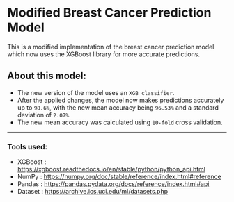 # Modified Breast Cancer Prediction Model
This is a modified implementation of the breast cancer prediction model which now uses the XGBoost library for more accurate predictions.

## About this model:
- The new version of the model uses an ``XGB classifier``.
- After the applied changes, the model now makes predictions accurately up to ``98.6%``, with the new mean accuracy being ``96.53%`` and a standard deviation of ``2.07%``.
- The new mean accuracy was calculated using ``10-fold`` cross validation.

---
### Tools used:
- XGBoost : https://xgboost.readthedocs.io/en/stable/python/python_api.html
- NumPy : https://numpy.org/doc/stable/reference/index.html#reference
- Pandas : https://pandas.pydata.org/docs/reference/index.html#api
- Dataset : https://archive.ics.uci.edu/ml/datasets.php
<br>
